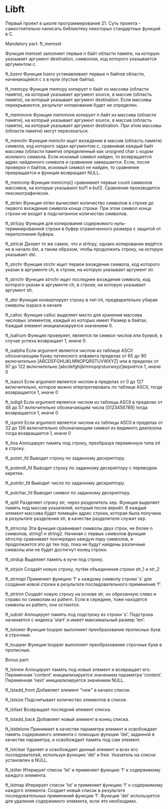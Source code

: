 # Libft
Первый проект в школе программирования 21. Суть проекта - самостоятельно написать библиотеку некоторых стандартных функций в С.

Mandatory part:
ft_memset

Функция memset заполняет первые n байт области памяти, на которую указывает аргумент destination, символом, код которого указывается аргументом c.

ft_bzero
Функция bzero устанавливает первые n байтов области, начинающейся с s в нули (пустые байты).

ft_memcpy
Функция memcpy копирует n байт из массива (области памяти), на который указывает аргумент source, в массив (область памяти), на который указывает аргумент destination. Если массивы перекрываются, результат копирования будет не определен.

ft_memmove
Функция memmove копирует n байт из массива (области памяти), на который указывает аргумент source, в массив (область памяти), на который указывает аргумент destination. При этом массивы (области памяти) могут пересекаться.

ft_memchr
Функция memchr ищет вхождение в массив (область памяти) символа, код которого задан аргументом c, сравнивая каждый байт массива (области памяти) определенный как unsigned char с кодом искомого символа. Если искомый символ найден, то возвращается адрес найденного символа и сравнение завершается. Если, после проверки n байтов, искомый символ не найден, то сравнение прекращается и функция возвращает NULL.

ft_memcmp
Функция memcmp() сравнивает первые count символов массивов, на которые указывают buf1 и buf2. Сравнение производится лексикографически.

ft_strlen
Функция strlen вычисляет количество символов в строке до первого вхождения символа конца строки. При этом символ конца строки не входит в подсчитанное количество символов.

ft_strlcpy
Функция для копирования содержимого нуль-терминированной строки в буфер ограниченного размера с защитой от переполнения буфера.

ft_strlcat
Делает то же самое, что и strlcpy, однако копирование ведётся не в начало dst, а таким образом, чтобы продолжить строку, на которую указывает dst.

ft_strchr
Функция strchr ищет первое вхождение символа, код которого указан в аргументе ch, в строке, на которую указывает аргумент str.

ft_strrchr
Функция strrchr ищет последнее вхождения символа, код которого указан в аргументе ch, в строке, на которую указывает аргумент str.

ft_atoi
Функция конвертирует строку в тип int, предварительно убирая символы isspace в начале

ft_calloc
Функция calloc выделяет место для хранения массива числовых элементов, каждый из которых имеет Размер в байтах. Каждый элемент инициализируется значением 0.

ft_isalnum
Функция проверяет, является ли символ числов или буквой, в случае успеха возвращает 1, иначе 0.

ft_isalpha
Если argument является числом из таблице ASCII обозначающим букву латинского алфавита пределах от 65 до 90 включительно [ABCDEFGHIJKLMNOPQRSTUVWXYZ] или в пределах от 97 до 122 включительно [abcdefghijklmnopqrstuvwxyz]вернётся 1, иначе 0

ft_isascii
Если argument является числом в пределах от 0 до 127 включительно, которое можно итерпретировать по таблице ASCII, тогда возвращается 1, иначе 0

ft_isdigit
Если argument является числом из таблицы ASCII в пределах от 48 до 57 включительно обозначающим числа [0123456789] тогда возвращается 1, иначе 0

ft_isprint
Если argument является числом из таблицы ASCII в пределах от 32 до 126 включительно обозначающим символ из видимого диапазона тогда возвращается 1, иначе 0

ft_itoa
Аллоцирует память под строку, преобразуя переменную типа int в строку.

ft_putstr_fd
Выводит строку по заданному дескриптору.

ft_putendl_fd
Выводит строку по заданному дескриптору с переводом каретки.

ft_putnbr_fd
Выводит число по заданному дескриптору.

ft_putchar_fd
Выводит символ по заданному дескриптору.

ft_split
Разделяет строку str, через разделитель sep. Функция выделяет память под массив указателей, который после вернёт. В каждый элемент массива будет помещён адрес строки, которая была получена в результате разделения str, в качестве разделителя служит sep.

ft_strncmp
Эта функция сравнивает символы двух строк, не более n символов, string1 и string2. Начиная с первых символов функция strncmp сравнивает поочередно каждую пару символов, и продолжается это до тех пор, пока не будут найдены различные символы или не будет достигнут конец строки.

ft_strdup
Выделяет память в куче под строку.

ft_strjoin
Создаёт новую строку, путём объединения строки str_1 и str_2

ft_strmapi
Применяет функцию ’f’ к каждому символу строки ’s’ для создания новой строки в результате последовательного применения ’f’.

ft_strtrim
Создаёт новую строку на основе str, но обрезанную слево и справо по символам из pattern. Если в середине, тоже находятся символы из pattern, они остаются.

ft_substr
Аллоцирует память под подстроку из строки ’s’. Подстрока начинается с индекса ’start’ и имеет максимальный размер ’len’.

ft_tolower
Функция toupper выполняет преобразование прописных букв в строчные.

ft_toupper
Функция toupper выполняет преобразование строчных букв в прописные.

Bonus part:

ft_lstnew
Аллоцирует память под новый элемент и возвращает его. Переменная ’content’ инициализируется значением параметра ’content’. Переменная ’next’ инициализируется значением NULL.

ft_lstadd_front
Добавляет элемент "new" в начало список.

ft_lstsize
Подсчитывает количество элементов в списке.

ft_lstlast
Возвращает последний элемент списка.

ft_lstadd_back
Добавляет новый элемент в конец списка.

ft_lstdelone
Принимает в качестве параметра элемент и освобождает память содержимого элемента с помощью функции ’del’, заданной в качестве параметра, и освобождает память под сам элемент.

ft_lstclear
Удаляет и освобождает данный элемент и всех его последователей, используя функцию ’del’ и free. Указатель на список установлен в NULL.

ft_lstiter
Итерирует список ’lst’ и применяет функцию ’f’ к содержимому каждого элемента.

ft_lstmap
Итерирует список ’lst’ и применяет функцию ’f’ к содержимому каждого элемента. Создает новый список в результате последовательных применений функции ’f’. Функция ’del’ используется для удаления содержимого элемента, если это необходимо.
